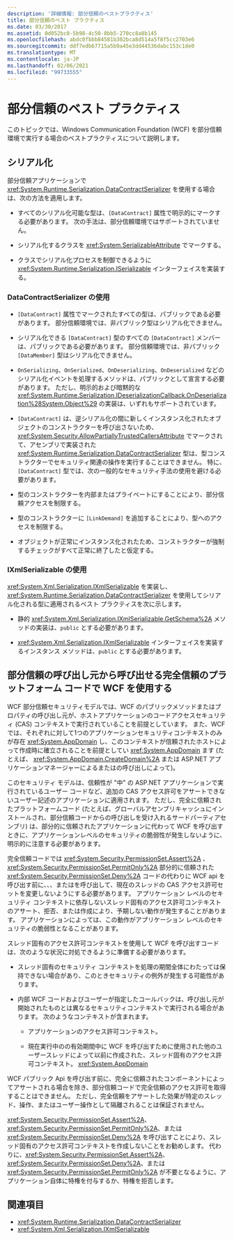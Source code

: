 ```yaml
---
description: '詳細情報: 部分信頼のベストプラクティス'
title: 部分信頼のベスト プラクティス
ms.date: 03/30/2017
ms.assetid: 0d052bc0-5b98-4c50-8bb5-270cc8a8b145
ms.openlocfilehash: abdc0fbbb84581b302bca8d514a5f8f5cc2703e6
ms.sourcegitcommit: ddf7edb67715a5b9a45e3dd44536dabc153c1de0
ms.translationtype: MT
ms.contentlocale: ja-JP
ms.lasthandoff: 02/06/2021
ms.locfileid: "99733555"
---
```

# <a name="partial-trust-best-practices"></a>部分信頼のベスト プラクティス

このトピックでは、Windows Communication Foundation (WCF) を部分信頼環境で実行する場合のベストプラクティスについて説明します。

## <a name="serialization"></a>シリアル化

部分信頼アプリケーションで <xref:System.Runtime.Serialization.DataContractSerializer> を使用する場合は、次の方法を適用します。

- すべてのシリアル化可能な型は、`[DataContract]` 属性で明示的にマークする必要があります。 次の手法は、部分信頼環境ではサポートされていません。

- シリアル化するクラスを <xref:System.SerializableAttribute> でマークする。

- クラスでシリアル化プロセスを制御できるように <xref:System.Runtime.Serialization.ISerializable> インターフェイスを実装する。

### <a name="using-datacontractserializer"></a>DataContractSerializer の使用

- `[DataContract]` 属性でマークされたすべての型は、パブリックである必要があります。 部分信頼環境では、非パブリック型はシリアル化できません。

- シリアル化できる `[DataContract]` 型のすべての `[DataContract]` メンバーは、パブリックである必要があります。 部分信頼環境では、非パブリック `[DataMember]` 型はシリアル化できません。

- `OnSerializing`、`OnSerialized`、`OnDeserializing`、`OnDeserialized` などのシリアル化イベントを処理するメソッドは、パブリックとして宣言する必要があります。 ただし、明示的および暗黙的な <xref:System.Runtime.Serialization.IDeserializationCallback.OnDeserialization%28System.Object%29> の実装は、いずれもサポートされています。

- `[DataContract]` は、逆シリアル化の間に新しくインスタンス化されたオブジェクトのコンストラクターを呼び出さないため、<xref:System.Security.AllowPartiallyTrustedCallersAttribute> でマークされて、アセンブリで実装された <xref:System.Runtime.Serialization.DataContractSerializer> 型は、型コンストラクターでセキュリティ関連の操作を実行することはできません。 特に、`[DataContract]` 型では、次の一般的なセキュリティ手法の使用を避ける必要があります。

- 型のコンストラクターを内部またはプライベートにすることにより、部分信頼アクセスを制限する。

- 型のコンストラクターに `[LinkDemand]` を追加することにより、型へのアクセスを制限する。

- オブジェクトが正常にインスタンス化されたため、コンストラクターが強制するチェックがすべて正常に終了したと仮定する。

### <a name="using-ixmlserializable"></a>IXmlSerializable の使用

<xref:System.Xml.Serialization.IXmlSerializable> を実装し、<xref:System.Runtime.Serialization.DataContractSerializer> を使用してシリアル化される型に適用されるベスト プラクティスを次に示します。

- 静的 <xref:System.Xml.Serialization.IXmlSerializable.GetSchema%2A> メソッドの実装は、`public` とする必要があります。

- <xref:System.Xml.Serialization.IXmlSerializable> インターフェイスを実装するインスタンス メソッドは、`public` とする必要があります。

## <a name="using-wcf-from-fully-trusted-platform-code-that-allows-calls-from-partially-trusted-callers"></a>部分信頼の呼び出し元から呼び出せる完全信頼のプラットフォーム コードで WCF を使用する

WCF 部分信頼セキュリティモデルでは、WCF のパブリックメソッドまたはプロパティの呼び出し元が、ホストアプリケーションのコードアクセスセキュリティ (CAS) コンテキストで実行されていることを前提としています。 また、WCF では、それぞれに対して1つのアプリケーションセキュリティコンテキストのみが存在 <xref:System.AppDomain> し、このコンテキストが信頼されたホストによって作成時に確立されることを前提としてい <xref:System.AppDomain> ます (たとえば、 <xref:System.AppDomain.CreateDomain%2A> または ASP.NET アプリケーションマネージャーによるまたはの呼び出しによって)。

このセキュリティ モデルは、信頼性が "中" の ASP.NET アプリケーションで実行されているユーザー コードなど、追加の CAS アクセス許可をアサートできないユーザー記述のアプリケーションに適用されます。 ただし、完全に信頼されたプラットフォームコード (たとえば、グローバルアセンブリキャッシュにインストールされ、部分信頼コードからの呼び出しを受け入れるサードパーティアセンブリ) は、部分的に信頼されたアプリケーションに代わって WCF を呼び出すときに、アプリケーションレベルのセキュリティの脆弱性が発生しないように、明示的に注意する必要があります。

完全信頼コードでは <xref:System.Security.PermissionSet.Assert%2A> 、 <xref:System.Security.PermissionSet.PermitOnly%2A> 部分的に信頼された <xref:System.Security.PermissionSet.Deny%2A> コードの代わりに WCF api を呼び出す前に、、、またはを呼び出して、現在のスレッドの CAS アクセス許可セットを変更しないようにする必要があります。 アプリケーション レベルのセキュリティ コンテキストに依存しないスレッド固有のアクセス許可コンテキストのアサート、拒否、または作成により、予期しない動作が発生することがあります。 アプリケーションによっては、この動作がアプリケーション レベルのセキュリティの脆弱性となることがあります。

スレッド固有のアクセス許可コンテキストを使用して WCF を呼び出すコードは、次のような状況に対処できるように準備する必要があります。

- スレッド固有のセキュリティ コンテキストを処理の期間全体にわたっては保持できない場合があり、このときセキュリティの例外が発生する可能性があります。

- 内部 WCF コードおよびユーザーが指定したコールバックは、呼び出し元が開始されたものとは異なるセキュリティコンテキストで実行される場合があります。 次のようなコンテキストが含まれます。

  - アプリケーションのアクセス許可コンテキスト。

  - 現在実行中のの有効期間中に WCF を呼び出すために使用された他のユーザースレッドによって以前に作成された、スレッド固有のアクセス許可コンテキスト。 <xref:System.AppDomain>

WCF パブリック Api を呼び出す前に、完全に信頼されたコンポーネントによってアサートされる場合を除き、部分信頼コードで完全信頼のアクセス許可を取得することはできません。 ただし、完全信頼をアサートした効果が特定のスレッド、操作、またはユーザー操作として隔離されることは保証されません。

<xref:System.Security.PermissionSet.Assert%2A>、<xref:System.Security.PermissionSet.PermitOnly%2A>、または <xref:System.Security.PermissionSet.Deny%2A> を呼び出すことにより、スレッド固有のアクセス許可コンテキストを作成しないことをお勧めします。 代わりに、<xref:System.Security.PermissionSet.Assert%2A>、<xref:System.Security.PermissionSet.Deny%2A>、または <xref:System.Security.PermissionSet.PermitOnly%2A> が不要となるように、アプリケーション自体に特権を付与するか、特権を拒否します。

## <a name="see-also"></a>関連項目

- <xref:System.Runtime.Serialization.DataContractSerializer>
- <xref:System.Xml.Serialization.IXmlSerializable>
